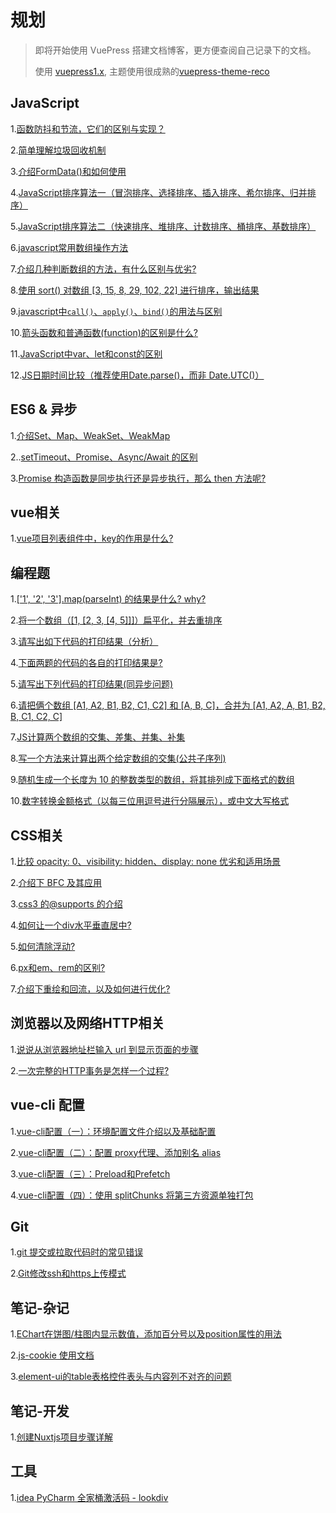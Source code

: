 # 规划

> 即将开始使用 VuePress 搭建文档博客，更方便查阅自己记录下的文档。
> 
> 使用 [vuepress1.x](https://v1.vuepress.vuejs.org/zh/), 主题使用很成熟的[vuepress-theme-reco](https://github.com/recoluan/vuepress-theme-reco)
> 



## JavaScript

1.[函数防抖和节流，它们的区别与实现？](https://github.com/madfour/blog/issues/4#issue-810849355)

2.[简单理解垃圾回收机制](https://github.com/madfour/blog/issues/7#issue-810858993)

3.[介绍FormData()和如何使用](https://github.com/madfour/blog/issues/9#issue-810863788)

4.[JavaScript排序算法一（冒泡排序、选择排序、插入排序、希尔排序、归并排序）](https://github.com/madfour/blog/issues/11#issue-810875391)

5.[JavaScript排序算法二（快速排序、堆排序、计数排序、桶排序、基数排序）](https://github.com/madfour/blog/issues/12#issue-810876778)

6.[javascript常用数组操作方法](https://github.com/madfour/blog/issues/16#issue-812541742)

7.[介绍几种判断数组的方法，有什么区别与优劣?](https://github.com/madfour/blog/issues/17#issue-813295657)

8.[使用 sort() 对数组 [3, 15, 8, 29, 102, 22] 进行排序，输出结果](https://github.com/madfour/blog/issues/19)

9.[javascript中`call()`、`apply()`、`bind()`的用法与区别](https://github.com/madfour/blog/issues/20)

10.[箭头函数和普通函数(function)的区别是什么?](https://github.com/madfour/blog/issues/21)

11.[JavaScript中var、let和const的区别](https://github.com/madfour/blog/issues/29)

12.[JS日期时间比较（推荐使用Date.parse()，而非 Date.UTC()）](https://github.com/madfour/blog/issues/44)


## ES6 & 异步

1.[介绍Set、Map、WeakSet、WeakMap ](https://github.com/madfour/blog/issues/5#issue-810851439)

2..[setTimeout、Promise、Async/Await 的区别](https://github.com/madfour/blog/issues/25)

3.[Promise 构造函数是同步执行还是异步执行，那么 then 方法呢?](https://github.com/madfour/blog/issues/27)



## vue相关

1.[vue项目列表组件中，key的作用是什么?](https://github.com/madfour/blog/issues/8#issue-810860065)


## 编程题

1.[['1', '2', '3'].map(parseInt) 的结果是什么? why?](https://github.com/madfour/blog/issues/1#issue-810837931)

2.[将一个数组（[1, [2, 3, [4, 5]]]）扁平化，并去重排序](https://github.com/madfour/blog/issues/3#issue-810844143)

3.[请写出如下代码的打印结果（分析）](https://github.com/madfour/blog/issues/14)

4.[下面两题的代码的各自的打印结果是?](https://github.com/madfour/blog/issues/23)

5.[请写出下列代码的打印结果(同异步问题)](https://github.com/madfour/blog/issues/24)

6.[请把俩个数组 [A1, A2, B1, B2, C1, C2] 和 [A, B, C]，合并为 [A1, A2, A, B1, B2, B, C1, C2, C]](https://github.com/madfour/blog/issues/30)

7.[JS计算两个数组的交集、差集、并集、补集](https://github.com/madfour/blog/issues/31)

8.[写一个方法来计算出两个给定数组的交集(公共子序列)](https://github.com/madfour/blog/issues/32)

9.[随机生成一个长度为 10 的整数类型的数组，将其排列成下面格式的数组](https://github.com/madfour/blog/issues/33)

10.[数字转换金额格式（以每三位用逗号进行分隔展示），或中文大写格式](https://github.com/madfour/blog/issues/34)



## CSS相关

1.[比较 opacity: 0、visibility: hidden、display: none 优劣和适用场景](https://github.com/madfour/blog/issues/6#issue-810857634)

2.[介绍下 BFC 及其应用](https://github.com/madfour/blog/issues/2#issue-810843238)

3.[css3 的@supports 的介绍](https://github.com/madfour/blog/issues/10#issue-810866210)

4.[如何让一个div水平垂直居中?](https://github.com/madfour/blog/issues/13#issue-811621492)

5.[如何清除浮动?](https://github.com/madfour/blog/issues/15#issue-811670313)

6.[px和em、rem的区别?](https://github.com/madfour/blog/issues/35)

7.[介绍下重绘和回流，以及如何进行优化?](https://github.com/madfour/blog/issues/38)



## 浏览器以及网络HTTP相关

1.[说说从浏览器地址栏输入 url 到显示页面的步骤](https://github.com/madfour/blog/issues/36#issue-822174648)

2.[一次完整的HTTP事务是怎样一个过程?](https://github.com/madfour/blog/issues/37)


## vue-cli 配置

1.[vue-cli配置（一）：环境配置文件介绍以及基础配置](https://github.com/madfour/blog/issues/43)

2.[vue-cli配置（二）：配置 proxy代理、添加别名 alias](https://github.com/madfour/blog/issues/47)

3.[vue-cli配置（三）：Preload和Prefetch](https://github.com/madfour/blog/issues/48)

4.[vue-cli配置（四）：使用 splitChunks 将第三方资源单独打包](https://github.com/madfour/blog/issues/49)



## Git

1.[git 提交或拉取代码时的常见错误](https://github.com/madfour/blog/issues/40)

2.[Git修改ssh和https上传模式](https://github.com/madfour/blog/issues/41)


## 笔记-杂记

1.[EChart在饼图/柱图内显示数值，添加百分号以及position属性的用法](https://github.com/madfour/blog/issues/18#issue-813560731)

2.[js-cookie 使用文档](https://github.com/madfour/blog/issues/42)

3.[element-ui的table表格控件表头与内容列不对齐的问题](https://github.com/madfour/blog/issues/45)


## 笔记-开发

1.[创建Nuxtjs项目步骤详解](https://github.com/madfour/blog/issues/39)


## 工具

1.[idea PyCharm 全家桶激活码 - lookdiv](http://lookdiv.com/)







